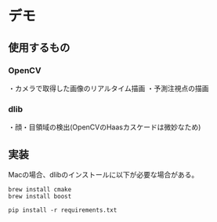 # デモ

## 使用するもの
### OpenCV
・カメラで取得した画像のリアルタイム描画
・予測注視点の描画
### dlib
・顔・目領域の検出(OpenCVのHaasカスケードは微妙なため)







## 実装

Macの場合、dlibのインストールに以下が必要な場合がある。
```
brew install cmake
brew install boost
```



```
pip install -r requirements.txt
```

